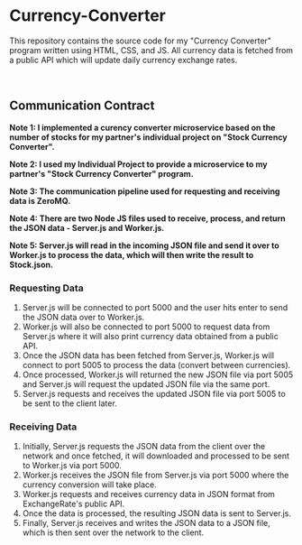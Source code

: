 # Currency-Converter
This repository contains the source code for my "Currency Converter" program written using HTML, CSS, and JS. All currency data is fetched from a public API which will update daily currency exchange rates.

<br>

## Communication Contract
<p><b>Note 1: I implemented a curency converter microservice based on the number of stocks for my partner's individual project on "Stock Currency Converter".</b></p>
<p><b>Note 2: I used my Individual Project to provide a microservice to my partner's "Stock Currency Converter" program.</b></p>
<p><b>Note 3: The communication pipeline used for requesting and receiving data is ZeroMQ.</b></p>
<p><b>Note 4: There are two Node JS files used to receive, process, and return the JSON data - Server.js and Worker.js.</b></p>
<p><b>Note 5: Server.js will read in the incoming JSON file and send it over to Worker.js to process the data, which will then write the result to Stock.json.</b></p>

<h3>Requesting Data</h3>
<ol>
  <li>Server.js will be connected to port 5000 and the user hits enter to send the JSON data over to Worker.js.</li>
  <li>Worker.js will also be connected to port 5000 to request data from Server.js where it will also print currency data obtained from a public API.</li>
  <li>Once the JSON data has been fetched from Server.js, Worker.js will connect to port 5005 to process the data (convert between currencies).</li>
  <li>Once processed, Worker.js will returned the new JSON file via port 5005 and Server.js will request the updated JSON file via the same port.</li>
  <li>Server.js requests and receives the updated JSON file via port 5005 to be sent to the client later.</li>
</ol>

<h3>Receiving Data</h3>
<ol>
  <li>Initially, Server.js requests the JSON data from the client over the network and once fetched, it will downloaded and processed to be sent to Worker.js via port 5000.</li>
  <li>Worker.js receives the JSON file from Server.js via port 5000 where the currency conversion will take place.</li>
  <li>Worker.js requests and receives currency data in JSON format from ExchangeRate's public API.</li>
  <li>Once the data is processed, the resulting JSON data is sent to Server.js.</li>
  <li>Finally, Server.js receives and writes the JSON data to a JSON file, which is then sent over the network to the client.</li>
</ol>
